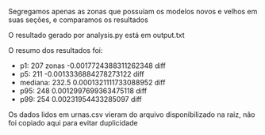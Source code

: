 Segregamos apenas as zonas que possuíam os modelos novos e velhos em suas seções, e comparamos os resultados

O resultado gerado por analysis.py está em output.txt

O resumo dos resultados foi:
- p1:  207 zonas -0.0017724388311262348 diff
- p5:  211 -0.0013336884278273122 diff
- mediana:  232.5 0.0001321111733088952 diff
- p95:  248 0.0012997699363475118 diff
- p99:  254 0.00231954433285097 diff

Os dados lidos em urnas.csv vieram do arquivo disponibilizado na raiz, não foi copiado aqui para evitar duplicidade
